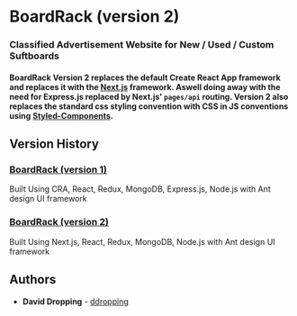 # BoardRack (version 2)

### Classified Advertisement Website for New / Used / Custom Suftboards

#### BoardRack Version 2 replaces the default Create React App framework and replaces it with the [Next.js](https://github.com/zeit/next.js/) framework. Aswell doing away with the need for Express.js replaced by Next.js' `pages/api` routing. Version 2 also replaces the standard css styling convention with CSS in JS conventions using [Styled-Components](https://github.com/styled-components/styled-components).

## Version History

### [BoardRack (version 1)](https://github.com/DDropping/BoardRack)

Built Using CRA, React, Redux, MongoDB, Express.js, Node.js with Ant design UI framework

### [BoardRack (version 2)](https://github.com/DDropping/BoardRack_v2)

Built Using Next.js, React, Redux, MongoDB, Node.js with Ant design UI framework

## Authors

- **David Dropping** - [ddropping](https://github.com/ddropping)
